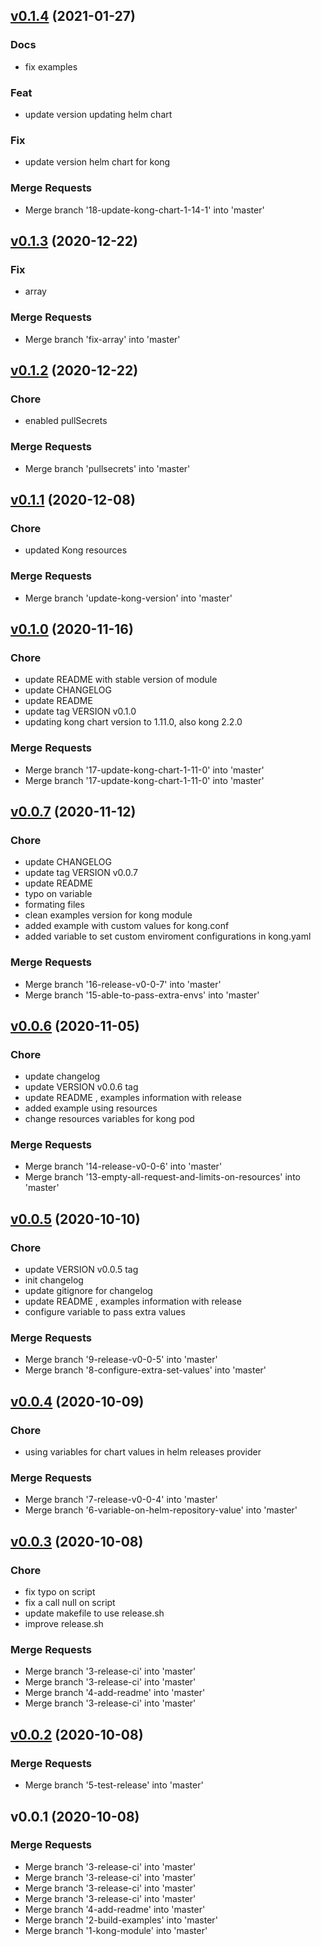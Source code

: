 
<a name="v0.1.4"></a>
## [v0.1.4](https://gitlab.com/bennuteam/terraform-helm-kong/compare/v0.1.3...v0.1.4) (2021-01-27)

### Docs

* fix examples

### Feat

* update version updating helm chart

### Fix

* update version helm chart for kong

### Merge Requests

* Merge branch '18-update-kong-chart-1-14-1' into 'master'


<a name="v0.1.3"></a>
## [v0.1.3](https://gitlab.com/bennuteam/terraform-helm-kong/compare/v0.1.2...v0.1.3) (2020-12-22)

### Fix

* array

### Merge Requests

* Merge branch 'fix-array' into 'master'


<a name="v0.1.2"></a>
## [v0.1.2](https://gitlab.com/bennuteam/terraform-helm-kong/compare/v0.1.1...v0.1.2) (2020-12-22)

### Chore

* enabled pullSecrets

### Merge Requests

* Merge branch 'pullsecrets' into 'master'


<a name="v0.1.1"></a>
## [v0.1.1](https://gitlab.com/bennuteam/terraform-helm-kong/compare/v0.1.0...v0.1.1) (2020-12-08)

### Chore

* updated Kong resources

### Merge Requests

* Merge branch 'update-kong-version' into 'master'


<a name="v0.1.0"></a>
## [v0.1.0](https://gitlab.com/bennuteam/terraform-helm-kong/compare/v0.0.7...v0.1.0) (2020-11-16)

### Chore

* update README with stable version of module
* update CHANGELOG
* update README
* update tag VERSION v0.1.0
* updating kong chart version to 1.11.0, also kong 2.2.0

### Merge Requests

* Merge branch '17-update-kong-chart-1-11-0' into 'master'
* Merge branch '17-update-kong-chart-1-11-0' into 'master'


<a name="v0.0.7"></a>
## [v0.0.7](https://gitlab.com/bennuteam/terraform-helm-kong/compare/v0.0.6...v0.0.7) (2020-11-12)

### Chore

* update CHANGELOG
* update tag VERSION v0.0.7
* update README
* typo on variable
* formating files
* clean examples version for kong module
* added example with custom values for kong.conf
* added variable to set custom enviroment configurations in kong.yaml

### Merge Requests

* Merge branch '16-release-v0-0-7' into 'master'
* Merge branch '15-able-to-pass-extra-envs' into 'master'


<a name="v0.0.6"></a>
## [v0.0.6](https://gitlab.com/bennuteam/terraform-helm-kong/compare/v0.0.5...v0.0.6) (2020-11-05)

### Chore

* update changelog
* update VERSION v0.0.6 tag
* update README , examples information with release
* added example using resources
* change resources variables for kong pod

### Merge Requests

* Merge branch '14-release-v0-0-6' into 'master'
* Merge branch '13-empty-all-request-and-limits-on-resources' into 'master'


<a name="v0.0.5"></a>
## [v0.0.5](https://gitlab.com/bennuteam/terraform-helm-kong/compare/v0.0.4...v0.0.5) (2020-10-10)

### Chore

* update VERSION v0.0.5 tag
* init changelog
* update gitignore for changelog
* update README , examples information with release
* configure variable to pass extra values

### Merge Requests

* Merge branch '9-release-v0-0-5' into 'master'
* Merge branch '8-configure-extra-set-values' into 'master'


<a name="v0.0.4"></a>
## [v0.0.4](https://gitlab.com/bennuteam/terraform-helm-kong/compare/v0.0.3...v0.0.4) (2020-10-09)

### Chore

* using variables for chart values in helm releases provider

### Merge Requests

* Merge branch '7-release-v0-0-4' into 'master'
* Merge branch '6-variable-on-helm-repository-value' into 'master'


<a name="v0.0.3"></a>
## [v0.0.3](https://gitlab.com/bennuteam/terraform-helm-kong/compare/v0.0.2...v0.0.3) (2020-10-08)

### Chore

* fix typo on script
* fix a call null on script
* update makefile to use release.sh
* improve release.sh

### Merge Requests

* Merge branch '3-release-ci' into 'master'
* Merge branch '3-release-ci' into 'master'
* Merge branch '4-add-readme' into 'master'
* Merge branch '3-release-ci' into 'master'


<a name="v0.0.2"></a>
## [v0.0.2](https://gitlab.com/bennuteam/terraform-helm-kong/compare/v0.0.1...v0.0.2) (2020-10-08)

### Merge Requests

* Merge branch '5-test-release' into 'master'


<a name="v0.0.1"></a>
## v0.0.1 (2020-10-08)

### Merge Requests

* Merge branch '3-release-ci' into 'master'
* Merge branch '3-release-ci' into 'master'
* Merge branch '3-release-ci' into 'master'
* Merge branch '3-release-ci' into 'master'
* Merge branch '4-add-readme' into 'master'
* Merge branch '2-build-examples' into 'master'
* Merge branch '1-kong-module' into 'master'

